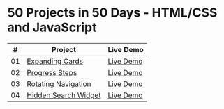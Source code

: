 # 50 Projects in 50 Days - HTML/CSS and JavaScript

|  #  | Project                                                                                                                     | Live Demo                                                                         |
| :-: | --------------------------------------------------------------------------------------------------------------------------- | --------------------------------------------------------------------------------- |
| 01  | [Expanding Cards](https://github.com/nexthor/50-projects-in-50-days/tree/main/1-expanding-cards)                             | [Live Demo](https://50-projects.nexthor.dev/1-expanding-cards/)               |
| 02  | [Progress Steps](https://github.com/nexthor/50-projects-in-50-days/tree/main/2-progress-steps)                               | [Live Demo](https://50-projects.nexthor.dev/2-progress-steps/)                |
| 03  | [Rotating Navigation](https://github.com/nexthor/50-projects-in-50-days/tree/main/3-rotating-navigation)                             | [Live Demo](https://50-projects.nexthor.dev/3-rotating-navigation/)               |
| 04  | [Hidden Search Widget](https://github.com/nexthor/50-projects-in-50-days/tree/main/4-hidden-search-widget)                             | [Live Demo](https://50-projects.nexthor.dev/4-hidden-search-widget/)               |